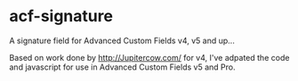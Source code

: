 # acf-signature
A signature field for Advanced Custom Fields v4, v5 and up...

Based on work done by http://Jupitercow.com/ for v4, I've adpated the code and javascript for use in Advanced Custom Fields v5 and Pro.
